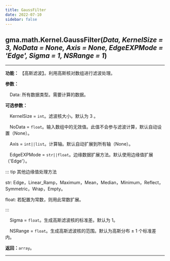 ```yaml
---
title: GaussFilter
date: 2022-07-10
sidebar: false
---
```


## gma.math.Kernel.**GaussFilter**(*Data, KernelSize = 3, NoData = None, Axis = None, EdgeEXPMode = 'Edge', Sigma = 1, NSRange = 1*)<Badge text="1.0.11 +"/>

---

**功能：** 【高斯滤波】。利用高斯核对数组进行滤波处理。

**参数：** 

&emsp;Data: 所有数据类型。需要计算的数据。

**可选参数：**

&emsp;KernelSize = `int`。滤波核大小。默认为 3 。

&emsp;NoData = `float`。输入数组中的无效值。此值不会参与滤波计算，默认自动设置（None）。

&emsp;Axis = `int||list`。计算轴。默认自动扩展到所有轴（None）。

&emsp;EdgeEXPMode = `str||float`。边缘数据扩展方法。默认使用边缘值扩展（'Edge'）。

::: tip 其他边缘值处理方法

str: Edge，Linear_Ramp，Maximum，Mean，Median，Minimum，Reflect，Symmetric，Wrap，Empty。
            
float: 若配置为常数，则用此常数扩展。

:::       

&emsp;Sigma = `float`。生成高斯滤波核的标准差。默认为 1。
        
&emsp;NSRange = `float`。生成高斯滤波核的范围。默认为高斯分布 ± 1 个标准差内。

**返回：**`array`。

---

